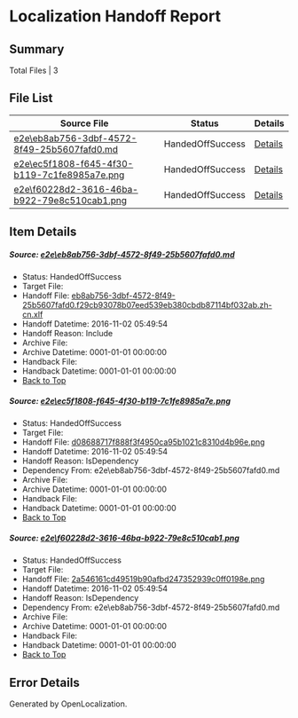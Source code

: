 # <a name='report-top'></a> Localization Handoff Report

## Summary
 Total Files | 3

## File List
 Source File | Status | Details 
 ----------- | ------ | ------- 
 [e2e\eb8ab756-3dbf-4572-8f49-25b5607fafd0.md](https://github.com/OpenLocalizationTestOrg/ol-test0/blob/3fbd9fd94ac3cbd893fd9b6c32f8dbe5d4fc0296/e2e/eb8ab756-3dbf-4572-8f49-25b5607fafd0.md) | HandedOffSuccess | [Details](#1336eac00d8e691ea68f867cc325c665974c14ce4)
 [e2e\ec5f1808-f645-4f30-b119-7c1fe8985a7e.png](https://github.com/OpenLocalizationTestOrg/ol-test0/blob/3fbd9fd94ac3cbd893fd9b6c32f8dbe5d4fc0296/e2e/ec5f1808-f645-4f30-b119-7c1fe8985a7e.png) | HandedOffSuccess | [Details](#d08688717f888f3f4950ca95b1021c8310d4b96e5)
 [e2e\f60228d2-3616-46ba-b922-79e8c510cab1.png](https://github.com/OpenLocalizationTestOrg/ol-test0/blob/3fbd9fd94ac3cbd893fd9b6c32f8dbe5d4fc0296/e2e/f60228d2-3616-46ba-b922-79e8c510cab1.png) | HandedOffSuccess | [Details](#2a546161cd49519b90afbd247352939c0ff0198e6)

## Item Details
##### <a name='1336eac00d8e691ea68f867cc325c665974c14ce4'></a> Source: [e2e\eb8ab756-3dbf-4572-8f49-25b5607fafd0.md](https://github.com/OpenLocalizationTestOrg/ol-test0/blob/3fbd9fd94ac3cbd893fd9b6c32f8dbe5d4fc0296/e2e/eb8ab756-3dbf-4572-8f49-25b5607fafd0.md)
* Status: HandedOffSuccess
* Target File: 
* Handoff File: [eb8ab756-3dbf-4572-8f49-25b5607fafd0.f29cb93078b07eed539eb380cbdb87114bf032ab.zh-cn.xlf](https://github.com/OpenLocalizationTestOrg/ol-test0-handoff/blob/b71ab9d0f35dc1e7f96b835b24c364e157714bef/ol-handoff/OpenLocalizationTestOrg/ol-test0-zhcn/yufeih/ht/eb8ab756-3dbf-4572-8f49-25b5607fafd0.f29cb93078b07eed539eb380cbdb87114bf032ab.zh-cn.xlf)
* Handoff Datetime: 2016-11-02 05:49:54
* Handoff Reason: Include
* Archive File: 
* Archive Datetime: 0001-01-01 00:00:00
* Handback File: 
* Handback Datetime: 0001-01-01 00:00:00
* [Back to Top](#report-top)

##### <a name='d08688717f888f3f4950ca95b1021c8310d4b96e5'></a> Source: [e2e\ec5f1808-f645-4f30-b119-7c1fe8985a7e.png](https://github.com/OpenLocalizationTestOrg/ol-test0/blob/3fbd9fd94ac3cbd893fd9b6c32f8dbe5d4fc0296/e2e/ec5f1808-f645-4f30-b119-7c1fe8985a7e.png)
* Status: HandedOffSuccess
* Target File: 
* Handoff File: [d08688717f888f3f4950ca95b1021c8310d4b96e.png](https://github.com/OpenLocalizationTestOrg/ol-test0-handoff/blob/b71ab9d0f35dc1e7f96b835b24c364e157714bef/ol-handoff/OpenLocalizationTestOrg/ol-test0-zhcn/yufeih/ht/d08688717f888f3f4950ca95b1021c8310d4b96e.png)
* Handoff Datetime: 2016-11-02 05:49:54
* Handoff Reason: IsDependency
* Dependency From: e2e\eb8ab756-3dbf-4572-8f49-25b5607fafd0.md
* Archive File: 
* Archive Datetime: 0001-01-01 00:00:00
* Handback File: 
* Handback Datetime: 0001-01-01 00:00:00
* [Back to Top](#report-top)

##### <a name='2a546161cd49519b90afbd247352939c0ff0198e6'></a> Source: [e2e\f60228d2-3616-46ba-b922-79e8c510cab1.png](https://github.com/OpenLocalizationTestOrg/ol-test0/blob/3fbd9fd94ac3cbd893fd9b6c32f8dbe5d4fc0296/e2e/f60228d2-3616-46ba-b922-79e8c510cab1.png)
* Status: HandedOffSuccess
* Target File: 
* Handoff File: [2a546161cd49519b90afbd247352939c0ff0198e.png](https://github.com/OpenLocalizationTestOrg/ol-test0-handoff/blob/b71ab9d0f35dc1e7f96b835b24c364e157714bef/ol-handoff/OpenLocalizationTestOrg/ol-test0-zhcn/yufeih/ht/2a546161cd49519b90afbd247352939c0ff0198e.png)
* Handoff Datetime: 2016-11-02 05:49:54
* Handoff Reason: IsDependency
* Dependency From: e2e\eb8ab756-3dbf-4572-8f49-25b5607fafd0.md
* Archive File: 
* Archive Datetime: 0001-01-01 00:00:00
* Handback File: 
* Handback Datetime: 0001-01-01 00:00:00
* [Back to Top](#report-top)


## Error Details

Generated by OpenLocalization.
